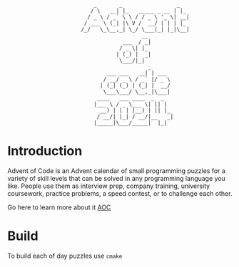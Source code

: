 ```
                           _       _                 _   
                          / \   __| |_   _____ _ __ | |_ 
                         / _ \ / _` \ \ / / _ \ '_ \| __|
                        / ___ \ (_| |\ V /  __/ | | | |_ 
                       /_/   \_\__,_| \_/ \___|_| |_|\__|      
                                          __ 
                                    ___  / _|
                                   / _ \| |_ 
                                  | (_) |  _|
                                   \___/|_|  
                                            _      
                               ___ ___   __| | ___ 
                              / __/ _ \ / _` |/ _ \
                             | (_| (_) | (_| |  __/
                              \___\___/ \__,_|\___|
                            ____   ___ ____  _  _   
                           |___ \ / _ \___ \| || |  
                             __) | | | |__) | || |_ 
                            / __/| |_| / __/|__   _|
                           |_____|\___/_____|  |_|  
```

# Introduction

Advent of Code is an Advent calendar of small programming puzzles for a variety of skill levels that can be solved in any programming language you like. People use them as interview prep, company training, university coursework, practice problems, a speed contest, or to challenge each other.

Go here to learn more about it [AOC](https://adventofcode.com/2024/about)

# Build

To build each of day puzzles use `cmake`